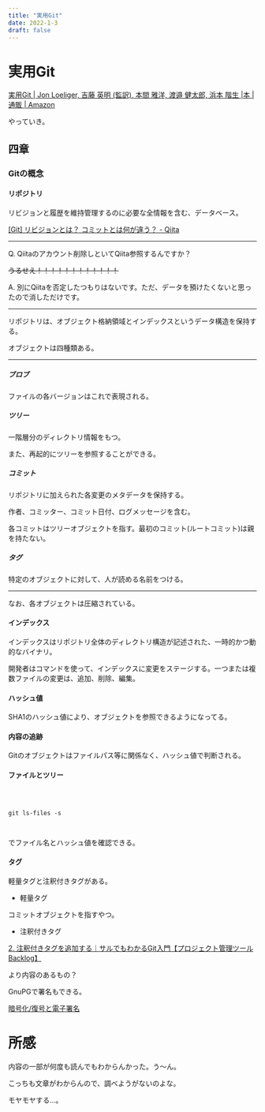 ```yaml
---
title: "実用Git"
date: 2022-1-3
draft: false
---
```

# 実用Git



[実用Git | Jon Loeliger, 吉藤 英明 (監訳), 本間 雅洋, 渡邉 健太郎, 浜本 階生 |本 | 通販 | Amazon](https://www.amazon.co.jp/%E5%AE%9F%E7%94%A8Git-Jon-Loeliger/dp/4873114403)



やっていき。



## 四章



### Gitの概念



#### リポジトリ



リビジョンと履歴を維持管理するのに必要な全情報を含む、データベース。



[[Git] リビジョンとは？ コミットとは何が違う？ - Qiita](https://qiita.com/YumaInaura/items/dc9e582d7096f54e649b)



---



Q. Qiitaのアカウント削除しといてQiita参照するんですか？



~~うるせえ！！！！！！！！！！！！~~



A. 別にQiitaを否定したつもりはないです。ただ、データを預けたくないと思ったので消しただけです。



---



リポジトリは、オブジェクト格納領域とインデックスというデータ構造を保持する。



オブジェクトは四種類ある。



---



##### ブロブ



ファイルの各バージョンはこれで表現される。



##### ツリー



一階層分のディレクトリ情報をもつ。



また、再起的にツリーを参照することができる。



##### コミット



リポジトリに加えられた各変更のメタデータを保持する。



作者、コミッター、コミット日付、ログメッセージを含む。



各コミットはツリーオブジェクトを指す。最初のコミット(ルートコミット)は親を持たない。



##### タグ



特定のオブジェクトに対して、人が読める名前をつける。



---



なお、各オブジェクトは圧縮されている。



#### インデックス



インデックスはリポジトリ全体のディレクトリ構造が記述された、一時的かつ動的なバイナリ。



開発者はコマンドを使って、インデックスに変更をステージする。一つまたは複数ファイルの変更は、追加、削除、編集。



#### ハッシュ値



SHA1のハッシュ値により、オブジェクトを参照できるようになってる。



#### 内容の追跡



Gitのオブジェクトはファイルパス等に関係なく、ハッシュ値で判断される。



#### ファイルとツリー



```



git ls-files -s



```



でファイル名とハッシュ値を確認できる。



#### タグ



軽量タグと注釈付きタグがある。



* 軽量タグ



コミットオブジェクトを指すやつ。



* 注釈付きタグ



[2. 注釈付きタグを追加する｜サルでもわかるGit入門【プロジェクト管理ツールBacklog】](https://backlog.com/ja/git-tutorial/stepup/20/)



より内容のあるもの？



GnuPGで署名もできる。



[ 暗号化/復号と電子署名 ](https://lecture.ecc.u-tokyo.ac.jp/johzu/joho/Y2017/GNUPrivacyGuard/GNUPrivacyGuard/gpg_2.html)



# 所感



内容の一部が何度も読んでもわからんかった。う〜ん。



こっちも文章がわからんので、調べようがないのよな。



モヤモヤする...。
